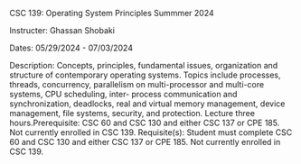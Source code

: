 CSC 139: Operating System Principles
Summmer 2024   

Instructer: Ghassan Shobaki

Dates: 05/29/2024 - 07/03/2024

Description: Concepts, principles, fundamental issues, organization and structure of contemporary operating systems. Topics include processes, threads, concurrency, parallelism on multi-processor and multi-core systems, CPU scheduling, inter- process communication and synchronization, deadlocks, real and virtual memory management, device management, file systems, security, and protection. Lecture three hours.Prerequisite: CSC 60 and CSC 130 and either CSC 137 or CPE 185. Not currently enrolled in CSC 139.
Requisite(s):
Student must complete CSC 60 and CSC 130 and either CSC 137 or CPE 185. Not currently enrolled in CSC 139.